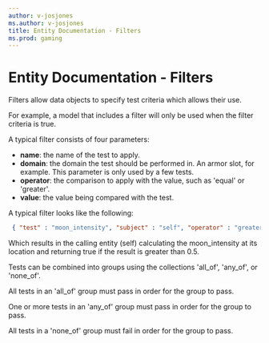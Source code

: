 ```yaml
---
author: v-josjones
ms.author: v-josjones
title: Entity Documentation - Filters
ms.prod: gaming
---
```


# Entity Documentation - Filters

Filters allow data objects to specify test criteria which allows their use.

For example, a model that includes a filter will only be used when the filter criteria is true.

A typical filter consists of four parameters:

- **name**: the name of the test to apply.
- **domain**: the domain the test should be performed in. An armor slot, for example. This parameter is only used by a few tests.
- **operator**: the comparison to apply with the value, such as 'equal' or 'greater'.
- **value**: the value being compared with the test.

A typical filter looks like the following:

```json
 { "test" : "moon_intensity", "subject" : "self", "operator" : "greater", "value" : "0.5" }
```

Which results in the calling entity (self) calculating the moon_intensity at its location and returning true if the result is greater than 0.5.

Tests can be combined into groups using the collections 'all_of', 'any_of', or 'none_of'.

 All tests in an 'all_of' group must pass in order for the group to pass.

 One or more tests in an 'any_of' group must pass in order for the group to pass.

 All tests in a 'none_of' group must fail in order for the group to pass.